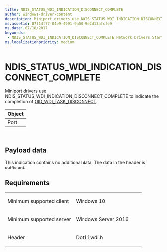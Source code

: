 ```yaml
---
title: NDIS_STATUS_WDI_INDICATION_DISCONNECT_COMPLETE
author: windows-driver-content
description: Miniport drivers use NDIS_STATUS_WDI_INDICATION_DISCONNECT_COMPLETE to indicate the completion of OID_WDI_TASK_DISCONNECT.
ms.assetid: 07f14f77-04e9-4991-9a50-9e2d13afcfe9
ms.date: 07/18/2017 
keywords:
 - NDIS_STATUS_WDI_INDICATION_DISCONNECT_COMPLETE Network Drivers Starting with Windows Vista
ms.localizationpriority: medium
---
```


# NDIS\_STATUS\_WDI\_INDICATION\_DISCONNECT\_COMPLETE


Miniport drivers use NDIS\_STATUS\_WDI\_INDICATION\_DISCONNECT\_COMPLETE to indicate the completion of [OID\_WDI\_TASK\_DISCONNECT](oid-wdi-task-disconnect.md).

| Object |
|--------|
| Port   |

 

## Payload data


This indication contains no additional data. The data in the header is sufficient.

Requirements
------------

<table>
<colgroup>
<col width="50%" />
<col width="50%" />
</colgroup>
<tbody>
<tr class="odd">
<td><p>Minimum supported client</p></td>
<td><p>Windows 10</p></td>
</tr>
<tr class="even">
<td><p>Minimum supported server</p></td>
<td><p>Windows Server 2016</p></td>
</tr>
<tr class="odd">
<td><p>Header</p></td>
<td>Dot11wdi.h</td>
</tr>
</tbody>
</table>

 

 




